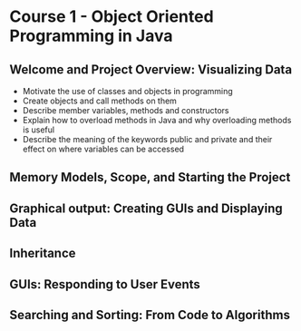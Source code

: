 # Course 1 - Object Oriented Programming in Java

## Welcome and Project Overview: Visualizing Data
* Motivate the use of classes and objects in programming
* Create objects and call methods on them
* Describe member variables, methods and constructors
* Explain how to overload methods in Java and why overloading methods is useful
* Describe the meaning of the keywords public and private and their effect on where variables can be accessed

## Memory Models, Scope, and Starting the Project
## Graphical output: Creating GUIs and Displaying Data
## Inheritance
## GUIs: Responding to User Events
## Searching and Sorting: From Code to Algorithms
